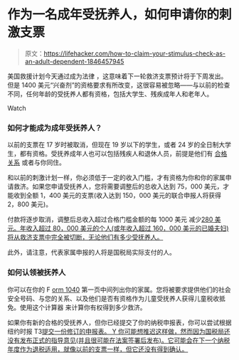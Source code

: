 # 作为一名成年受抚养人，如何申请你的刺激支票

> 原文：<https://lifehacker.com/how-to-claim-your-stimulus-check-as-an-adult-dependent-1846457945>

美国救援计划今天通过成为法律 ，这意味着下一轮救济支票预计将于下周发出。但是 1400 美元“兴奋剂”的资格要求有所改变，这很容易被忽略——与以前的检查不同，任何年龄的受抚养人都有资格，包括大学生、残疾成年人和老年人。

Watch

### 如何才能成为成年受抚养人？

以前的支票在 17 岁时被取消，但现在 19 岁以下的学生，或者 24 岁的全日制大学生，都有资格。受抚养成年人也可以包括残疾人和退休人员，前提是他们有 [合格关系](https://www.irs.gov/publications/p501#en_US_2019_publink1000220868) 或者与你同住。 

和以前的刺激计划一样，你必须低于一定的收入门槛，才有资格为你和你的家属申请救济。如果您申请受抚养人，您将需要调整后的总收入达到 75，000 美元，才能收到全额 1，400 美元的支票(收入达到 150，000 美元的联合申报人将获得 2，800 美元)。

付款将逐步取消，调整后总收入超过合格门槛金额的每 1000 美元 减少[280 美元。年收入超过 80，000 美元的个人(或年收入超过 160，000 美元的已婚夫妇)将从救济支票中完全被切断，无论他们有多少受抚养人。](https://www.kiplinger.com/taxes/602380/who-wont-get-a-third-stimulus-check-under-the-new-senate-plan) 

此外，请注意，代表家属申报的人将是国税局实际支付的人。

### **如何认领被抚养人**

你可以在你的 F [orm 1040](https://www.irs.gov/pub/irs-pdf/f1040.pdf) 第一页中间列出你的家属。您将被要求提供他们的社会安全号码、与您的关系、以及他们是否有资格作为儿童受抚养人获得儿童税收抵免。使用这个计算器 来计算你有权得到多少救济。

如果你有新的合格的受抚养人，但你已经提交了你的纳税申报表，你可以尝试根据纽约时报 T3[提交一份修订的申报表。 Y 你可能想推迟这样做，然而因为国税局还没有发布正式的指导意见(并且很可能在法案签署后发布)。它可能会在下一个纳税年度作为退税适用，就像以前的支票一样，但它还没有得到确认。](https://www.nytimes.com/live/2021/03/06/business/stimulus-check-plan-details)